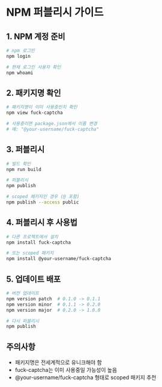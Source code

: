 # NPM 퍼블리시 가이드

## 1. NPM 계정 준비
```bash
# npm 로그인
npm login

# 현재 로그인 사용자 확인
npm whoami
```

## 2. 패키지명 확인
```bash
# 패키지명이 이미 사용중인지 확인
npm view fuck-captcha

# 사용중이면 package.json에서 이름 변경
# 예: "@your-username/fuck-captcha"
```

## 3. 퍼블리시
```bash
# 빌드 확인
npm run build

# 퍼블리시
npm publish

# scoped 패키지인 경우 (@ 포함)
npm publish --access public
```

## 4. 퍼블리시 후 사용법
```bash
# 다른 프로젝트에서 설치
npm install fuck-captcha

# 또는 scoped 패키지
npm install @your-username/fuck-captcha
```

## 5. 업데이트 배포
```bash
# 버전 업데이트
npm version patch  # 0.1.0 -> 0.1.1
npm version minor  # 0.1.1 -> 0.2.0
npm version major  # 0.2.0 -> 1.0.0

# 다시 퍼블리시
npm publish
```

## 주의사항
- 패키지명은 전세계적으로 유니크해야 함
- fuck-captcha는 이미 사용중일 가능성이 높음
- @your-username/fuck-captcha 형태로 scoped 패키지 추천
